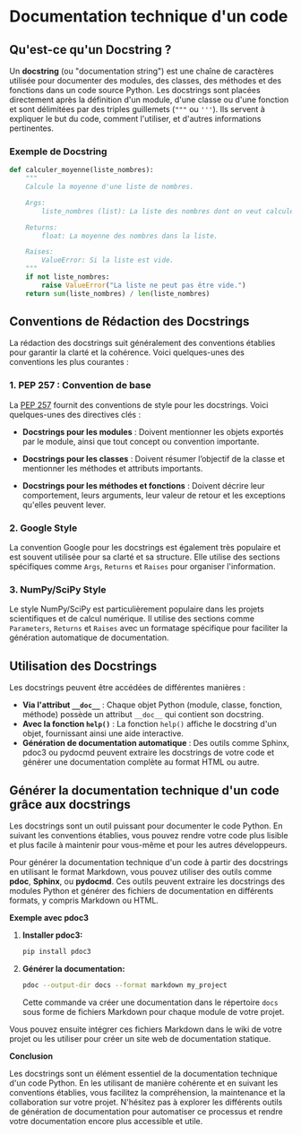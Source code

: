 # Documentation technique d'un code

## Qu'est-ce qu'un Docstring ?

Un **docstring** (ou "documentation string") est une chaîne de caractères utilisée pour documenter des modules, des classes, des méthodes et des fonctions dans un code source Python. Les docstrings sont placées directement après la définition d'un module, d'une classe ou d'une fonction et sont délimitées par des triples guillemets (`"""` ou `'''`). Ils servent à expliquer le but du code, comment l'utiliser, et d'autres informations pertinentes.

### Exemple de Docstring

```python
def calculer_moyenne(liste_nombres):
    """
    Calcule la moyenne d'une liste de nombres.

    Args:
        liste_nombres (list): La liste des nombres dont on veut calculer la moyenne.

    Returns:
        float: La moyenne des nombres dans la liste.

    Raises:
        ValueError: Si la liste est vide.
    """
    if not liste_nombres:
        raise ValueError("La liste ne peut pas être vide.")
    return sum(liste_nombres) / len(liste_nombres)
```

## Conventions de Rédaction des Docstrings

La rédaction des docstrings suit généralement des conventions établies pour garantir la clarté et la cohérence. Voici quelques-unes des conventions les plus courantes :

### 1. PEP 257 : Convention de base

La [PEP 257](https://peps.python.org/pep-0257/) fournit des conventions de style pour les docstrings. Voici quelques-unes des directives clés :

- **Docstrings pour les modules** : Doivent mentionner les objets exportés par le module, ainsi que tout concept ou convention importante.

- **Docstrings pour les classes** : Doivent résumer l’objectif de la classe et mentionner les méthodes et attributs importants.

- **Docstrings pour les méthodes et fonctions** : Doivent décrire leur comportement, leurs arguments, leur valeur de retour et les exceptions qu'elles peuvent lever.

### 2. Google Style

La convention Google pour les docstrings est également très populaire et est souvent utilisée pour sa clarté et sa structure. Elle utilise des sections spécifiques comme `Args`, `Returns` et `Raises` pour organiser l'information.

### 3. NumPy/SciPy Style

Le style NumPy/SciPy est particulièrement populaire dans les projets scientifiques et de calcul numérique. Il utilise des sections comme `Parameters`, `Returns` et `Raises` avec un formatage spécifique pour faciliter la génération automatique de documentation.

## Utilisation des Docstrings

Les docstrings peuvent être accédées de différentes manières :

* **Via l'attribut `__doc__`** : Chaque objet Python (module, classe, fonction, méthode) possède un attribut `__doc__` qui contient son docstring.
* **Avec la fonction `help()`** : La fonction `help()` affiche le docstring d'un objet, fournissant ainsi une aide interactive.
* **Génération de documentation automatique** : Des outils comme Sphinx, pdoc3 ou pydocmd peuvent extraire les docstrings de votre code et générer une documentation complète au format HTML ou autre.

## Générer la documentation technique d'un code grâce aux docstrings

Les docstrings sont un outil puissant pour documenter le code Python. En suivant les conventions établies, vous pouvez rendre votre code plus lisible et plus facile à maintenir pour vous-même et pour les autres développeurs.

Pour générer la documentation technique d'un code à partir des docstrings en utilisant le format Markdown, vous pouvez utiliser des outils comme **pdoc**, **Sphinx**, ou **pydocmd**. Ces outils peuvent extraire les docstrings des modules Python et générer des fichiers de documentation en différents formats, y compris Markdown ou HTML.

**Exemple avec pdoc3**

1. **Installer pdoc3:**

   ```bash
   pip install pdoc3
   ```

2. **Générer la documentation:**

   ```bash
   pdoc --output-dir docs --format markdown my_project
   ```

   Cette commande va créer une documentation dans le répertoire `docs` sous forme de fichiers Markdown pour chaque module de votre projet.

Vous pouvez ensuite intégrer ces fichiers Markdown dans le wiki de votre projet ou les utiliser pour créer un site web de documentation statique.

**Conclusion**

Les docstrings sont un élément essentiel de la documentation technique d'un code Python. En les utilisant de manière cohérente et en suivant les conventions établies, vous facilitez la compréhension, la maintenance et la collaboration sur votre projet. N'hésitez pas à explorer les différents outils de génération de documentation pour automatiser ce processus et rendre votre documentation encore plus accessible et utile. 
